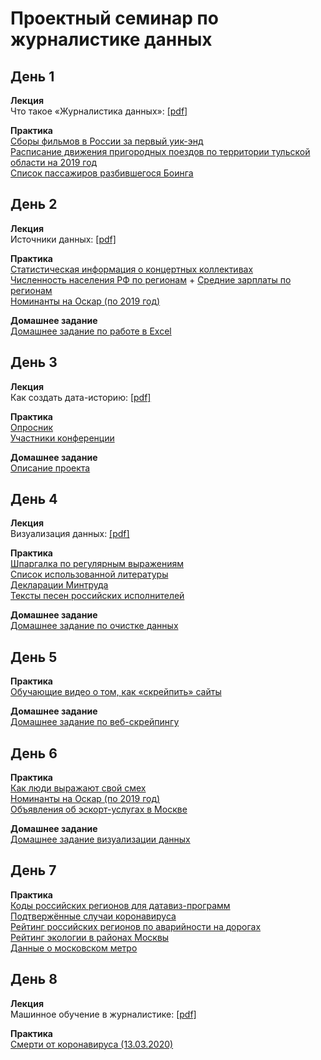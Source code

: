 # Проектный семинар по журналистике данных

## День 1
**Лекция**<br>
Что такое «Журналистика данных»: [[pdf]](/lections/lection_1.pdf)<br>

**Практика**<br>
[Сборы фильмов в России за первый уик-энд](/data/topWeekends_first_week.csv)<br>
[Расписание движения пригородных поездов по территории тульской области на 2019 год](/data/trains_tula.csv)<br>
[Список пассажиров разбившегося Боинга](https://www.flyuia.com/ua/ua/news/2020/flight-ps752-passenger-list)<br>

## День 2
**Лекция**<br>
Источники данных: [[pdf]](/lections/lection_2.pdf)<br>

**Практика**<br>
[Статистическая информация о концертных коллективах](/data/collectives.csv)<br>
[Численность населения РФ по регионам](https://showdata.gks.ru/report/278928) + [Средние зарплаты по регионам](https://showdata.gks.ru/report/278928)<br>
[Номинанты на Оскар (по 2019 год)](/data/oscar_nominations_data.csv)<br>

**Домашнее задание**<br>
[Домашнее задание по работе в Excel](/homework/hw1.md)<br>

## День 3
**Лекция**<br>
Как создать дата-историю: [[pdf]](/lections/lection_3.pdf)<br>

**Практика**<br>
[Опросник](/data/messy_countries_and_various_data_types.xlsx)<br>
[Участники конференции](data/conf.xlsx)<br>

**Домашнее задание**<br>
[Описание проекта](/homework/project_brief.md)<br>

## День 4
**Лекция**<br>
Визуализация данных: [[pdf]](/lections/lection_4.pdf)<br>

**Практика**<br>
[Шпаргалка по регулярным выражениям](/lections/regexp.jpg)<br>
[Список использованной литературы](https://studfile.net/preview/1475661/page:7/)<br>
[Декларации Минтруда](/data/declare.docx)<br>
[Тексты песен российских исполнителей](/data/songs_texts.zip)<br>

**Домашнее задание**<br>
[Домашнее задание по очистке данных](/homework/hw2.md)<br>

## День 5
**Практика**<br>
[Обучающие видео о том, как «скрейпить» сайты](https://www.webscraper.io/tutorials)<br>

**Домашнее задание**<br>
[Домашнее задание по веб-скрейпингу](/homework/hw3.md)<br>

## День 6
**Практика**<br>
[Как люди выражают свой смех](https://github.com/the-pudding/data/tree/master/laugh)<br>
[Номинанты на Оскар (по 2019 год)](/data/oscar_nominations_data.csv)<br>
[Объявления об эскорт-услугах в Москве](/data/sex.csv)<br>

**Домашнее задание**<br>
[Домашнее задание визуализации данных](/homework/hw4.md)<br>

## День 7
**Практика**<br>
[Коды российских регионов для датавиз-программ](https://docs.google.com/spreadsheets/d/1x3de-2L522CPfC5G3g_BNnAiTXkdZuxzYi5x4HpdoA4/edit?usp=sharing)<br>
[Подтвержённые случаи коронавируса](/data/time_series_19-covid-Confirmed.csv)<br>
[Рейтинг российских регионов по аварийности на дорогах](https://ria.ru/20200224/1564977090.html)<br>
[Рейтинг экологии в районах Москвы](https://www.novostroy-m.ru/ekologiya-v-moskve)<br>
[Данные о московском метро](/data/Moscow_subway_stations.csv)<br>

## День 8
**Лекция**<br>
Машинное обучение в журналистике: [[pdf]](/lections/lection_5.pdf)<br>

**Практика**<br>
[Смерти от коронавируса (13.03.2020)](/data/time_series_19-covid-Deaths.csv)<br>